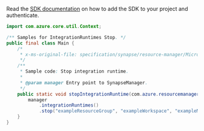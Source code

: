 Read the [SDK documentation](https://github.com/Azure/azure-sdk-for-java/blob/azure-resourcemanager-synapse_1.0.0-beta.2/sdk/synapse/azure-resourcemanager-synapse/README.md) on how to add the SDK to your project and authenticate.

```java
import com.azure.core.util.Context;

/** Samples for IntegrationRuntimes Stop. */
public final class Main {
    /*
     * x-ms-original-file: specification/synapse/resource-manager/Microsoft.Synapse/preview/2021-06-01-preview/examples/IntegrationRuntimes_Stop.json
     */
    /**
     * Sample code: Stop integration runtime.
     *
     * @param manager Entry point to SynapseManager.
     */
    public static void stopIntegrationRuntime(com.azure.resourcemanager.synapse.SynapseManager manager) {
        manager
            .integrationRuntimes()
            .stop("exampleResourceGroup", "exampleWorkspace", "exampleManagedIntegrationRuntime", Context.NONE);
    }
}
```
